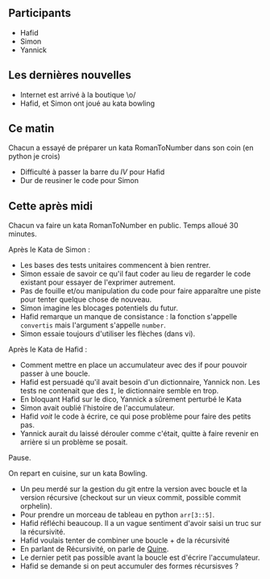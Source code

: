 ## Participants

* Hafid
* Simon
* Yannick

## Les dernières nouvelles

* Internet est arrivé à la boutique \o/
* Hafid, et Simon ont joué au kata bowling

## Ce matin

Chacun a essayé de préparer un kata RomanToNumber dans son coin (en python je crois)

* Difficulté à passer la barre du _IV_ pour Hafid
* Dur de reusiner le code pour Simon

## Cette après midi

Chacun va faire un kata RomanToNumber en public. Temps alloué 30 minutes.

Après le Kata de Simon :

- Les bases des tests unitaires commencent à bien rentrer.
- Simon essaie de savoir ce qu'il faut coder au lieu de regarder le code existant pour essayer de l'exprimer autrement.
- Pas de fouille et/ou manipulation du code pour faire apparaître une piste pour tenter quelque chose de nouveau.
- Simon imagine les blocages potentiels du futur.
- Hafid remarque un manque de consistance : la fonction s'appelle `convertis` mais l'argument s'appelle `number`.
- Simon essaie toujours d'utiliser les flèches (dans vi).


Après le Kata de Hafid :

- Comment mettre en place un accumulateur avec des if pour pouvoir passer à une boucle.
- Hafid est persuadé qu'il avait besoin d'un dictionnaire, Yannick non. Les tests ne contenait que des `I`, le dictionnaire semble en trop.
- En bloquant Hafid sur le dico, Yannick a sûrement perturbé le Kata
- Simon avait oublié l'histoire de l'accumulateur.
- Hafid _voit_ le code à écrire, ce qui pose problème pour faire des petits pas.
- Yannick aurait du laissé dérouler comme c'était, quitte à faire revenir en arrière si un problème se posait.

Pause.

On repart en cuisine, sur un kata Bowling.

- Un peu merdé sur la gestion du git entre la version avec boucle et la version récursive (checkout sur un vieux commit, possible commit orphelin).
- Pour prendre un morceau de tableau en python `arr[3::5]`.
- Hafid réfléchi beaucoup. Il a un vague sentiment d'avoir saisi un truc sur la récursivité.
- Hafid voulais tenter de combiner une boucle + de la récursivité
- En parlant de Récursivité, on parle de [Quine](https://fr.wikipedia.org/wiki/Quine_%28informatique%29).
- Le dernier petit pas possible avant la boucle est d'écrire l'accumulateur.
- Hafid se demande si on peut accumuler des formes récursisves ?



